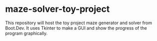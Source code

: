 # maze-solver-toy-project
This repository will host the toy project maze generator and solver from Boot.Dev. It uses Tkinter to make a GUI and show the progress of the program graphically. 
